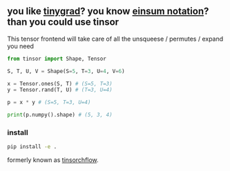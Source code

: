
## you like [tinygrad](https://github.com/tinygrad/tinygrad)? you know [einsum notation](https://rockt.github.io/2018/04/30/einsum)? than you could use tinsor

This tensor frontend will take care of all the unsqueese / permutes / expand you need


```python
from tinsor import Shape, Tensor

S, T, U, V = Shape(S=5, T=3, U=4, V=6)

x = Tensor.ones(S, T) # (S=5, T=3)
y = Tensor.rand(T, U) # (T=3, U=4)

p = x * y # (S=5, T=3, U=4)

print(p.numpy().shape) # (5, 3, 4)
```

### install

```bash
pip install -e .
```

formerly known as [tinsorchflow](https://www.youtube.com/watch?v=j5a0jTc9S10).

